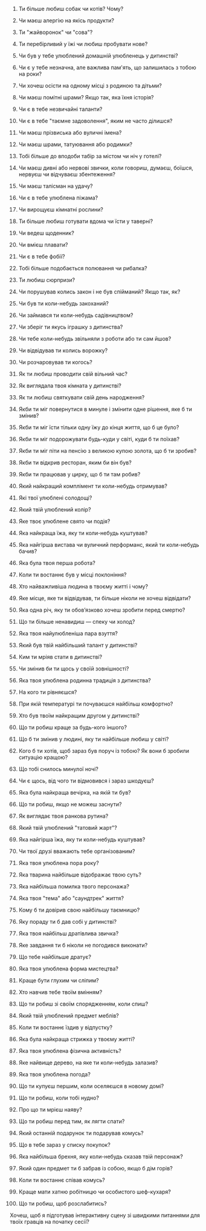 1. Ти більше любиш собак чи котів? Чому?
    
2. Чи маєш алергію на якісь продукти?
    
3. Ти "жайворонок" чи "сова"?
    
4. Ти перебірливий у їжі чи любиш пробувати нове?
    
5. Чи був у тебе улюблений домашній улюбленець у дитинстві?
    
6. Чи є у тебе незначна, але важлива пам'ять, що залишилась з тобою на роки?
    
7. Чи хочеш осісти на одному місці з родиною та дітьми?
    
8. Чи маєш помітні шрами? Якщо так, яка їхня історія?
    
9. Чи є в тебе незвичайні таланти?
    
10. Чи є в тебе "таємне задоволення", яким не часто ділишся?
    
11. Чи маєш прізвиська або вуличні імена?
    
12. Чи маєш шрами, татуювання або родимки?
    
13. Тобі більше до вподоби табір за містом чи ніч у готелі?
    
14. Чи маєш дивні або нервові звички, коли говориш, думаєш, боїшся, нервуєш чи відчуваєш збентеження?
    
15. Чи маєш талісман на удачу?
    
16. Чи є в тебе улюблена піжама?
    
17. Чи вирощуєш кімнатні рослини?
    
18. Ти більше любиш готувати вдома чи їсти у таверні?
    
19. Чи ведеш щоденник?
    
20. Чи вмієш плавати?
    
21. Чи є в тебе фобії?
    
22. Тобі більше подобається полювання чи рибалка?
    
23. Ти любиш сюрпризи?
    
24. Чи порушував колись закон і не був спійманий? Якщо так, як?
    
25. Чи був ти коли-небудь закоханий?
    
26. Чи займався ти коли-небудь садівництвом?
    
27. Чи зберіг ти якусь іграшку з дитинства?
    
28. Чи тебе коли-небудь звільняли з роботи або ти сам йшов?
    
29. Чи відвідував ти колись ворожку?
    
30. Чи розчаровував ти когось?
    
31. Як ти любиш проводити свій вільний час?
    
32. Як виглядала твоя кімната у дитинстві?
    
33. Як ти любиш святкувати свій день народження?
    
34. Якби ти міг повернутися в минуле і змінити одне рішення, яке б ти змінив?
    
35. Якби ти міг їсти тільки одну їжу до кінця життя, що б це було?
    
36. Якби ти міг подорожувати будь-куди у світі, куди б ти поїхав?
    
37. Якби ти міг піти на пенсію з великою купою золота, що б ти зробив?
    
38. Якби ти відкрив ресторан, яким би він був?
    
39. Якби ти працював у цирку, що б ти там робив?
    
40. Який найкращий комплімент ти коли-небудь отримував?
    
41. Які твої улюблені солодощі?
    
42. Який твій улюблений колір?
    
43. Яке твоє улюблене свято чи подія?
    
44. Яка найкраща їжа, яку ти коли-небудь куштував?
    
45. Яка найгірша вистава чи вуличний перформанс, який ти коли-небудь бачив?
    
46. Яка була твоя перша робота?
    
47. Коли ти востаннє був у місці поклоніння?
    
48. Хто найважливіша людина в твоєму житті і чому?
    
49. Яке місце, яке ти відвідував, ти більше ніколи не хочеш відвідати?
    
50. Яка одна річ, яку ти обов’язково хочеш зробити перед смертю?
    
51. Що ти більше ненавидиш — спеку чи холод?
    
52. Яка твоя найулюбленіша пара взуття?
    
53. Який був твій найбільший талант у дитинстві?
    
54. Ким ти мріяв стати в дитинстві?
    
55. Чи змінив би ти щось у своїй зовнішності?
    
56. Яка твоя улюблена родинна традиція з дитинства?
    
57. На кого ти рівняєшся?
    
58. При якій температурі ти почуваєшся найбільш комфортно?
    
59. Хто був твоїм найкращим другом у дитинстві?
    
60. Що ти робиш краще за будь-кого іншого?
    
61. Що б ти змінив у людині, яку ти найбільше любиш у світі?
    
62. Кого б ти хотів, щоб зараз був поруч із тобою? Як вони б зробили ситуацію кращою?
    
63. Що тобі снилось минулої ночі?
    
64. Чи є щось, від чого ти відмовився і зараз шкодуєш?
    
65. Яка була найкраща вечірка, на якій ти був?
    
66. Що ти робиш, якщо не можеш заснути?
    
67. Як виглядає твоя ранкова рутина?
    
68. Який твій улюблений "татовий жарт"?
    
69. Яка найгірша їжа, яку ти коли-небудь куштував?
    
70. Чи твої друзі вважають тебе організованим?
    
71. Яка твоя улюблена пора року?
    
72. Яка тварина найбільше відображає твою суть?
    
73. Яка найбільша помилка твого персонажа?
    
74. Яка твоя "тема" або "саундтрек" життя?
    
75. Кому б ти довірив свою найбільшу таємницю?
    
76. Яку пораду ти б дав собі у дитинстві?
    
77. Яка твоя найбільш дратівлива звичка?
    
78. Яке завдання ти б ніколи не погодився виконати?
    
79. Що тебе найбільше дратує?
    
80. Яка твоя улюблена форма мистецтва?
    
81. Краще бути глухим чи сліпим?
    
82. Хто навчив тебе твоїм вмінням?
    
83. Що ти робиш зі своїм спорядженням, коли спиш?
    
84. Який твій улюблений предмет меблів?
    
85. Коли ти востаннє їздив у відпустку?
    
86. Яка була найкраща стрижка у твоєму житті?
    
87. Яка твоя улюблена фізична активність?
    
88. Яке найвище дерево, на яке ти коли-небудь залазив?
    
89. Яка твоя улюблена погода?
    
90. Що ти купуєш першим, коли оселяєшся в новому домі?
    
91. Що ти робиш, коли тобі нудно?
    
92. Про що ти мрієш наяву?
    
93. Що ти робиш перед тим, як лягти спати?
    
94. Який останній подарунок ти подарував комусь?
    
95. Що в тебе зараз у списку покупок?
    
96. Яка найбільша брехня, яку коли-небудь сказав твій персонаж?
    
97. Який один предмет ти б забрав із собою, якщо б дім горів?
    
98. Коли ти востаннє співав комусь?
    
99. Краще мати хатню робітницю чи особистого шеф-кухаря?
    
100. Що ти робиш, щоб розслабитись?
    

Хочеш, щоб я підготував інтерактивну сцену зі швидкими питаннями для твоїх гравців на початку сесії?